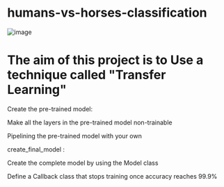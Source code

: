 # humans-vs-horses-classification

![image](https://user-images.githubusercontent.com/96490190/183217870-1f6b685f-5a94-4489-b298-322d1f617ad7.png)

# The aim of this project is to Use a technique called "Transfer Learning"

Create the pre-trained model: 

Make all the layers in the pre-trained model non-trainable

Pipelining the pre-trained model with your own

create_final_model :

Create the complete model by using the Model class

Define a Callback class that stops training once accuracy reaches 99.9%
